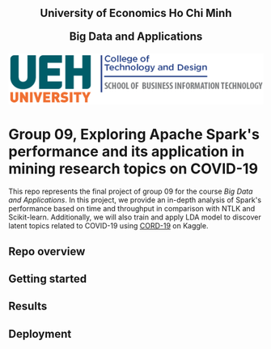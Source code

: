 <h2 align="center"><strong>University of Economics Ho Chi Minh 

Big Data and Applications 
</strong></h2>

<p align="center">
  <img src="./img/UEH-Tech School.png" width="1500">
</p>


# Group 09, Exploring Apache Spark's performance and its application in mining research topics on COVID-19

This repo represents the final project of group 09 for the course *Big Data and Applications*. In this project, we provide an in-depth analysis of Spark's performance based on time and throughput in comparison with NTLK and Scikit-learn. Additionally, we will also train and apply LDA model to discover latent topics related to COVID-19 using [CORD-19](https://www.kaggle.com/datasets/allen-institute-for-ai/CORD-19-research-challenge) on Kaggle.


## Repo overview

## Getting started

## Results

## Deployment
